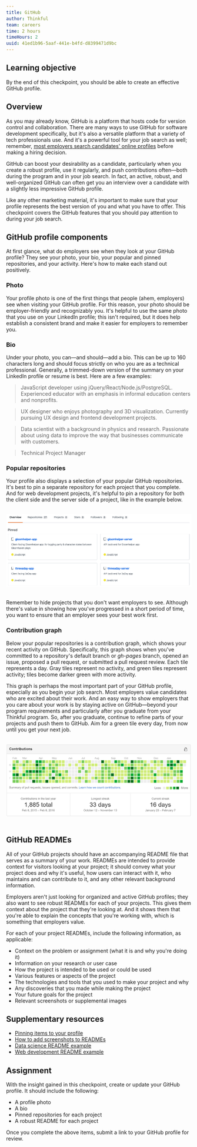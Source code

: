 ```yaml
---
title: GitHub
author: Thinkful
team: careers
time: 2 hours
timeHours: 2
uuid: 41ed1b96-5aaf-441e-b4fd-d8399471d9bc
---
```


## Learning objective

By the end of this checkpoint, you should be able to create an effective GitHub profile.


## Overview

As you may already know, GitHub is a platform that hosts code for version control and collaboration. There are many ways to use GitHub for software development specifically, but it's also a versatile platform that a variety of tech professionals use. And it's a powerful tool for your job search as well; remember, [most employers search candidates' online profiles](https://wtop.com/business-finance/2020/03/most-employers-regularly-check-job-candidates-social-media-profiles/) before making a hiring decision.

GitHub can boost your desirability as a candidate, particularly when you create a robust profile, use it regularly, and push contributions often—both during the program and in your job search. In fact, an active, robust, and well-organized GitHub can often get you an interview over a candidate with a slightly less impressive GitHub profile. 

Like any other marketing material, it's important to make sure that your profile represents the best version of you and what you have to offer. This checkpoint covers the GitHub features that you should pay attention to during your job search. 


## GitHub profile components

At first glance, what do employers see when they look at your GitHub profile? They see your photo, your bio, your popular and pinned repositories, and your activity. Here's how to make each stand out positively. 


### Photo

Your profile photo is one of the first things that people (ahem, employers) see when visiting your GitHub profile. For this reason, your photo should be employer-friendly and recognizably you. It's helpful to use the same photo that you use on your LinkedIn profile; this isn't required, but it does help establish a consistent brand and make it easier for employers to remember you. 


### Bio

Under your photo, you can—and should—add a bio. This can be up to 160 characters long and should focus strictly on who you are as a technical professional. Generally, a trimmed-down version of the summary on your LinkedIn profile or resume is best. Here are a few examples: 

> JavaScript developer using jQuery/React/Node.js/PostgreSQL. Experienced educator with an emphasis in informal education centers and nonprofits.

> UX designer who enjoys photography and 3D visualization. Currently pursuing UX design and frontend development projects.

> Data scientist with a background in physics and research. Passionate about using data to improve the way that businesses communicate with customers.

> Technical Project Manager


### Popular repositories 

Your profile also displays a selection of your popular GitHub repositories. It's best to pin a separate repository for each project that you complete. And for web development projects, it's helpful to pin a repository for both the client side and the server side of a project, like in the example below. 

<br>
<img class="no-expand" src="repos.png">
<br>
<br>

Remember to hide projects that you don't want employers to see. Although there's value in showing how you've progressed in a short period of time, you want to ensure that an employer sees your best work first. 


### Contribution graph

Below your popular repositories is a contribution graph, which shows your recent activity on GitHub. Specifically, this graph shows when you've committed to a repository's default branch or *gh-pages* branch, opened an issue, proposed a pull request, or submitted a pull request review. Each tile represents a day. Gray tiles represent no activity, and green tiles represent activity; tiles become darker green with more activity. 

This graph is perhaps the most important part of your GitHub profile, especially as you begin your job search. Most employers value candidates who are excited about their work. And an easy way to show employers that you care about your work is by staying active on GitHub—beyond your program requirements and particularly after you graduate from your Thinkful program. So, after you graduate, continue to refine parts of your projects and push them to GitHub. Aim for a green tile every day, from now until you get your next job.  

<br>
<img class="no-expand" src="contributions.png">
<br>
<br>


## GitHub READMEs

All of your GitHub projects should have an accompanying README file that serves as a summary of your work. READMEs are intended to provide context for visitors looking at your project; it should convey what your project does and why it's useful, how users can interact with it, who maintains and can contribute to it, and any other relevant background information. 

Employers aren't just looking for organized and active GitHub profiles; they also want to see robust READMEs for each of your projects. This gives them context about the project that they're looking at. And it shows them that you're able to explain the concepts that you're working with, which is something that employers value. 

For each of your project READMEs, include the following information, as applicable: 

* Context on the problem or assignment (what it is and why you're doing it)
* Information on your research or user case
* How the project is intended to be used or could be used
* Various features or aspects of the project
* The technologies and tools that you used to make your project and why
* Any discoveries that you made while making the project
* Your future goals for the project
* Relevant screenshots or supplemental images

<!-- CHECK YOUR UNDERSTANDING
What are the four main components of your GitHub profile?
True or false? You should keep making contributions to your GitHub after you finish your program.
True or false? It isn't necessary to include a README for your project repositories.
What should each of your project READMEs include?  -->


## Supplementary resources

* [Pinning items to your profile](https://help.github.com/en/github/setting-up-and-managing-your-github-profile/pinning-items-to-your-profile)
* [How to add screenshots to READMEs](https://stackoverflow.com/questions/10189356/how-to-add-screenshot-to-readmes-in-github-repository)
* [Data science README example](https://github.com/innawendell/Final_Capstone)
* [Web development README example](https://github.com/carmarsden/gloomhelper-app)


## Assignment

With the insight gained in this checkpoint, create or update your GitHub profile. It should include the following: 

* A profile photo
* A bio
* Pinned repositories for each project
* A robust README for each project

Once you complete the above items, submit a link to your GitHub profile for review. 
